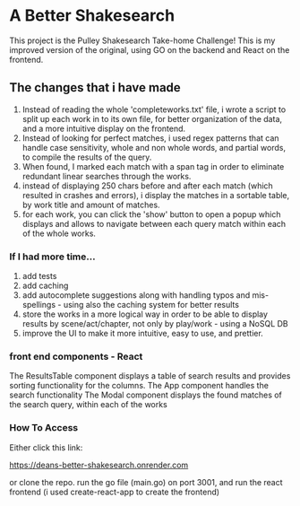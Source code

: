# A Better Shakesearch

This project is the Pulley Shakesearch Take-home Challenge!
This is my improved version of the original, using GO on the backend and React on the frontend.

## The changes that i have made

1. Instead of reading the whole 'completeworks.txt' file, i wrote a script to split up each work in to its own file, for better organization of the data, and a more intuitive display on the frontend.
2. Instead of looking for perfect matches, i used regex patterns that can handle case sensitivity, whole and non whole words, and partial words, to compile the results of the query.
3. When found, I marked each match with a span tag in order to eliminate redundant linear searches through the works.
4. instead of displaying 250 chars before and after each match (which resulted in crashes and errors), i display the matches in a sortable table, by work title and amount of matches.
5. for each work, you can click the 'show' button to open a popup which displays and allows to navigate between each query match within each of the whole works.


### If I had more time...

1. add tests
2. add caching
3. add autocomplete suggestions along with handling typos and mis-spellings - using also the caching system for better results
4. store the works in a more logical way in order to be able to display results by scene/act/chapter, not only by play/work - using a NoSQL DB
5. improve the UI to make it more intuitive, easy to use, and prettier.


### front end components - React

The ResultsTable component displays a table of search results and provides sorting functionality for the columns.
The App component handles the search functionality
The Modal component displays the found matches of the search query, within each of the works

### How To Access

Either click this link:

https://deans-better-shakesearch.onrender.com

or clone the repo. run the go file (main.go) on port 3001, and run the react frontend (i used create-react-app to create the frontend)



